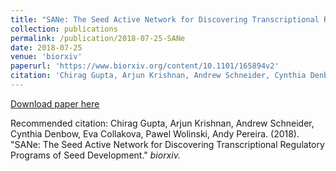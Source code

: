 ```yaml
---
title: "SANe: The Seed Active Network for Discovering Transcriptional Regulatory Programs of Seed Development"
collection: publications
permalink: /publication/2018-07-25-SANe
date: 2018-07-25
venue: 'biorxiv'
paperurl: 'https://www.biorxiv.org/content/10.1101/165894v2'
citation: 'Chirag Gupta, Arjun Krishnan, Andrew Schneider, Cynthia Denbow, Eva Collakova, Pawel Wolinski, Andy Pereira. (2018). &quot;SANe: The Seed Active Network for Discovering Transcriptional Regulatory Programs of Seed Development.&quot; <i>biorxiv.</i>.'
---
```


[Download paper here](https://www.biorxiv.org/content/10.1101/165894v2.full.pdf)

Recommended citation: Chirag Gupta, Arjun Krishnan, Andrew Schneider, Cynthia Denbow, Eva Collakova, Pawel Wolinski, Andy Pereira. (2018). &quot;SANe: The Seed Active Network for Discovering Transcriptional Regulatory Programs of Seed Development.&quot; <i>biorxiv.</i>